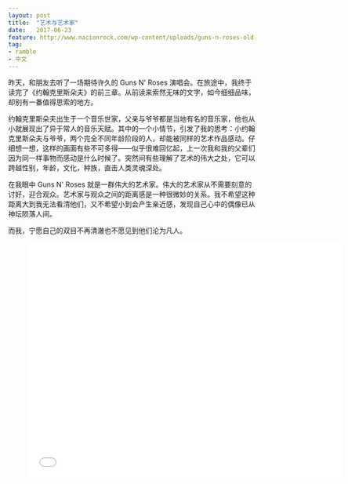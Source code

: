 ```yaml
---
layout: post
title:  "艺术与艺术家"
date:   2017-06-23
feature: http://www.nacionrock.com/wp-content/uploads/guns-n-roses-old-logo.jpg
tag:
- ramble
- 中文
---
```


昨天，和朋友去听了一场期待许久的 Guns N' Roses 演唱会。在旅途中，我终于读完了《约翰克里斯朵夫》的前三章。从前读来索然无味的文字，如今细细品味，却别有一番值得思索的地方。

约翰克里斯朵夫出生于一个音乐世家，父亲与爷爷都是当地有名的音乐家，他也从小就展现出了异于常人的音乐天赋。其中的一个小情节，引发了我的思考：小约翰克里斯朵夫与爷爷，两个完全不同年龄阶段的人，却能被同样的艺术作品感动。仔细想一想，这样的画面有些不可多得——似乎很难回忆起，上一次我和我的父辈们因为同一样事物而感动是什么时候了。突然间有些理解了艺术的伟大之处，它可以跨越性别，年龄，文化，种族，直击人类灵魂深处。

在我眼中 Guns N' Roses 就是一群伟大的艺术家。伟大的艺术家从不需要刻意的讨好，迎合观众。艺术家与观众之间的距离感是一种很微妙的关系。我不希望这种距离大到我无法看清他们，又不希望小到会产生亲近感，发现自己心中的偶像已从神坛陨落人间。

而我，宁愿自己的双目不再清澈也不愿见到他们沦为凡人。

<div class="video">
    <figure>
        <iframe width="640" height="480" src="//www.youtube.com/embed/qriLR0-LU9I" frameborder="0" allowfullscreen></iframe>
    </figure>
</div>